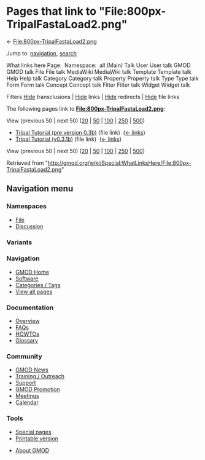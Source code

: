 <div id="mw-page-base" class="noprint">

</div>

<div id="mw-head-base" class="noprint">

</div>

<div id="content" class="mw-body" role="main">

<span id="top"></span>

<div id="mw-js-message" style="display:none;">

</div>



# <span dir="auto">Pages that link to "File:800px-TripalFastaLoad2.png"</span>

<div id="bodyContent">

<div id="contentSub">

←
[File:800px-TripalFastaLoad2.png](/wiki/File:800px-TripalFastaLoad2.png "File:800px-TripalFastaLoad2.png")

</div>

<div id="jump-to-nav" class="mw-jump">

Jump to: [navigation](#mw-navigation), [search](#p-search)

</div>

<div id="mw-content-text">

What links here Page:  Namespace:  all (Main) Talk User User talk GMOD
GMOD talk File File talk MediaWiki MediaWiki talk Template Template talk
Help Help talk Category Category talk Property Property talk Type Type
talk Form Form talk Concept Concept talk Filter Filter talk Widget
Widget talk

Filters
[Hide](/mediawiki/index.php?title=Special:WhatLinksHere/File:800px-TripalFastaLoad2.png&hidetrans=1 "Special:WhatLinksHere/File:800px-TripalFastaLoad2.png")
transclusions \|
[Hide](/mediawiki/index.php?title=Special:WhatLinksHere/File:800px-TripalFastaLoad2.png&hidelinks=1 "Special:WhatLinksHere/File:800px-TripalFastaLoad2.png")
links \|
[Hide](/mediawiki/index.php?title=Special:WhatLinksHere/File:800px-TripalFastaLoad2.png&hideredirs=1 "Special:WhatLinksHere/File:800px-TripalFastaLoad2.png")
redirects \|
[Hide](/mediawiki/index.php?title=Special:WhatLinksHere/File:800px-TripalFastaLoad2.png&hideimages=1 "Special:WhatLinksHere/File:800px-TripalFastaLoad2.png")
file links

The following pages link to
**[File:800px-TripalFastaLoad2.png](/wiki/File:800px-TripalFastaLoad2.png "File:800px-TripalFastaLoad2.png")**:

View (previous 50 \| next 50)
([20](/mediawiki/index.php?title=Special:WhatLinksHere/File:800px-TripalFastaLoad2.png&limit=20 "Special:WhatLinksHere/File:800px-TripalFastaLoad2.png")
\|
[50](/mediawiki/index.php?title=Special:WhatLinksHere/File:800px-TripalFastaLoad2.png&limit=50 "Special:WhatLinksHere/File:800px-TripalFastaLoad2.png")
\|
[100](/mediawiki/index.php?title=Special:WhatLinksHere/File:800px-TripalFastaLoad2.png&limit=100 "Special:WhatLinksHere/File:800px-TripalFastaLoad2.png")
\|
[250](/mediawiki/index.php?title=Special:WhatLinksHere/File:800px-TripalFastaLoad2.png&limit=250 "Special:WhatLinksHere/File:800px-TripalFastaLoad2.png")
\|
[500](/mediawiki/index.php?title=Special:WhatLinksHere/File:800px-TripalFastaLoad2.png&limit=500 "Special:WhatLinksHere/File:800px-TripalFastaLoad2.png"))

- [Tripal Tutorial (pre version
  0.3b)](/wiki/Tripal_Tutorial_(pre_version_0.3b) "Tripal Tutorial (pre version 0.3b)")
  (file link) ‎ <span class="mw-whatlinkshere-tools">([←
  links](/mediawiki/index.php?title=Special:WhatLinksHere&target=Tripal+Tutorial+%28pre+version+0.3b%29 "Special:WhatLinksHere"))</span>
- [Tripal Tutorial
  (v0.3.1b)](/wiki/Tripal_Tutorial_(v0.3.1b) "Tripal Tutorial (v0.3.1b)")
  (file link) ‎ <span class="mw-whatlinkshere-tools">([←
  links](/mediawiki/index.php?title=Special:WhatLinksHere&target=Tripal+Tutorial+%28v0.3.1b%29 "Special:WhatLinksHere"))</span>

View (previous 50 \| next 50)
([20](/mediawiki/index.php?title=Special:WhatLinksHere/File:800px-TripalFastaLoad2.png&limit=20 "Special:WhatLinksHere/File:800px-TripalFastaLoad2.png")
\|
[50](/mediawiki/index.php?title=Special:WhatLinksHere/File:800px-TripalFastaLoad2.png&limit=50 "Special:WhatLinksHere/File:800px-TripalFastaLoad2.png")
\|
[100](/mediawiki/index.php?title=Special:WhatLinksHere/File:800px-TripalFastaLoad2.png&limit=100 "Special:WhatLinksHere/File:800px-TripalFastaLoad2.png")
\|
[250](/mediawiki/index.php?title=Special:WhatLinksHere/File:800px-TripalFastaLoad2.png&limit=250 "Special:WhatLinksHere/File:800px-TripalFastaLoad2.png")
\|
[500](/mediawiki/index.php?title=Special:WhatLinksHere/File:800px-TripalFastaLoad2.png&limit=500 "Special:WhatLinksHere/File:800px-TripalFastaLoad2.png"))

</div>

<div class="printfooter">

Retrieved from
"<http://gmod.org/wiki/Special:WhatLinksHere/File:800px-TripalFastaLoad2.png>"

</div>

<div id="catlinks" class="catlinks catlinks-allhidden">

</div>

<div class="visualClear">

</div>

</div>

</div>

<div id="mw-navigation">

## Navigation menu

<div id="mw-head">



<div id="left-navigation">

<div id="p-namespaces" class="vectorTabs" role="navigation"
aria-labelledby="p-namespaces-label">

### Namespaces

- <span id="ca-nstab-image"><a href="/wiki/File:800px-TripalFastaLoad2.png" accesskey="c"
  title="View the file page [c]">File</a></span>
- <span id="ca-talk"><a
  href="/mediawiki/index.php?title=File_talk:800px-TripalFastaLoad2.png&amp;action=edit&amp;redlink=1"
  accesskey="t"
  title="Discussion about the content page [t]">Discussion</a></span>

</div>

<div id="p-variants" class="vectorMenu emptyPortlet" role="navigation"
aria-labelledby="p-variants-label">

### 

### Variants[](#)

<div class="menu">

</div>

</div>

</div>

<div id="right-navigation">





</div>



</div>

</div>

</div>

<div id="mw-panel">

<div id="p-logo" role="banner">

<a href="/wiki/Main_Page"
style="background-image: url(http://gmod.org/images/GMOD-cogs.png);"
title="Visit the main page"></a>

</div>

<div id="p-Navigation" class="portal" role="navigation"
aria-labelledby="p-Navigation-label">

### Navigation

<div class="body">

- <span id="n-GMOD-Home">[GMOD Home](/wiki/Main_Page)</span>
- <span id="n-Software">[Software](/wiki/GMOD_Components)</span>
- <span id="n-Categories-.2F-Tags">[Categories /
  Tags](/wiki/Categories)</span>
- <span id="n-View-all-pages">[View all
  pages](/wiki/Special:AllPages)</span>

</div>

</div>

<div id="p-Documentation" class="portal" role="navigation"
aria-labelledby="p-Documentation-label">

### Documentation

<div class="body">

- <span id="n-Overview">[Overview](/wiki/Overview)</span>
- <span id="n-FAQs">[FAQs](/wiki/Category:FAQ)</span>
- <span id="n-HOWTOs">[HOWTOs](/wiki/Category:HOWTO)</span>
- <span id="n-Glossary">[Glossary](/wiki/Glossary)</span>

</div>

</div>

<div id="p-Community" class="portal" role="navigation"
aria-labelledby="p-Community-label">

### Community

<div class="body">

- <span id="n-GMOD-News">[GMOD News](/wiki/GMOD_News)</span>
- <span id="n-Training-.2F-Outreach">[Training /
  Outreach](/wiki/Training_and_Outreach)</span>
- <span id="n-Support">[Support](/wiki/Support)</span>
- <span id="n-GMOD-Promotion">[GMOD
  Promotion](/wiki/GMOD_Promotion)</span>
- <span id="n-Meetings">[Meetings](/wiki/Meetings)</span>
- <span id="n-Calendar">[Calendar](/wiki/Calendar)</span>

</div>

</div>

<div id="p-tb" class="portal" role="navigation"
aria-labelledby="p-tb-label">

### Tools

<div class="body">

- <span id="t-specialpages"><a href="/wiki/Special:SpecialPages" accesskey="q"
  title="A list of all special pages [q]">Special pages</a></span>
- <span id="t-print"><a
  href="/mediawiki/index.php?title=Special:WhatLinksHere/File:800px-TripalFastaLoad2.png&amp;printable=yes"
  rel="alternate" accesskey="p"
  title="Printable version of this page [p]">Printable version</a></span>

</div>

</div>

</div>

</div>

<div id="footer" role="contentinfo">

- <span id="footer-places-about">[About
  GMOD](/wiki/GMOD:About "GMOD:About")</span>

<!-- -->






</div>
